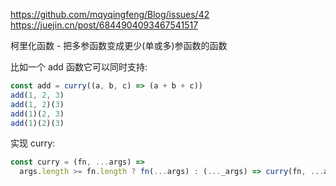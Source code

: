 https://github.com/mqyqingfeng/Blog/issues/42
https://juejin.cn/post/6844904093467541517

柯里化函数 - 把多参函数变成更少(单或多)参函数的函数

比如一个 add 函数它可以同时支持:
```js
const add = curry((a, b, c) => (a + b + c))
add(1, 2, 3)
add(1, 2)(3)
add(1)(2, 3)
add(1)(2)(3)
```
实现 curry:
```js
const curry = (fn, ...args) => 
  args.length >= fn.length ? fn(...args) : (..._args) => curry(fn, ...args, ..._args)
```